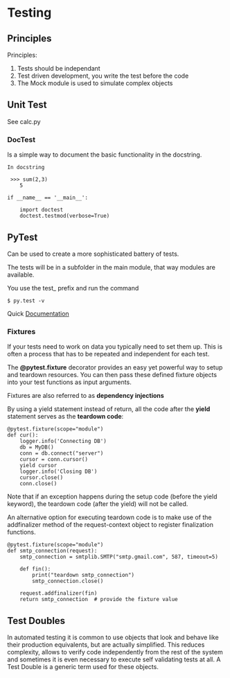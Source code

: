 # Testing

## Principles

Principles:

1. Tests should be independant
2. Test driven development, you write the test before the code
3. The Mock module is used to simulate complex objects

## Unit Test

See calc.py

### DocTest

Is a simple way to document the basic functionality in the docstring.
```
In docstring

 >>> sum(2,3)
    5

if __name__ == '__main__':

    import doctest
    doctest.testmod(verbose=True)
```


## PyTest

Can be used to create a more sophisticated battery of tests.

The tests will be in a subfolder in the main module, that way modules are available.

You use the test\_ prefix and run the command 

`$ py.test -v`

Quick [Documentation](https://www.tutorialspoint.com/pytest/pytest_quick_guide.htm)

### Fixtures

If your tests need to work on data you typically need to set them up. This is often a process that has to be repeated and independent for each test.

The **@pytest.fixture** decorator provides an easy yet powerful way to setup and teardown resources. You can then pass these defined fixture objects into your test functions as input arguments.

Fixtures are also referred to as **dependency injections** 

By using a yield statement instead of return, all the code after the **yield** statement serves as the **teardown code**:

```
@pytest.fixture(scope="module")
def cur():
    logger.info('Connecting DB')
    db = MyDB()
    conn = db.connect("server")
    cursor = conn.cursor()
    yield cursor
    logger.info('Closing DB')
    cursor.close()
    conn.close()
```

Note that if an exception happens during the setup code (before the yield keyword), the teardown code (after the yield) will not be called.

An alternative option for executing teardown code is to make use of the addfinalizer method of the request-context object to register finalization functions.

```
@pytest.fixture(scope="module")
def smtp_connection(request):
    smtp_connection = smtplib.SMTP("smtp.gmail.com", 587, timeout=5)

    def fin():
        print("teardown smtp_connection")
        smtp_connection.close()

    request.addfinalizer(fin)
    return smtp_connection  # provide the fixture value
```

## Test Doubles

In automated testing it is common to use objects that look and behave like their production equivalents, but are actually simplified. This reduces complexity, allows to verify code independently from the rest of the system and sometimes it is even necessary to execute self validating tests at all. A Test Double is a generic term used for these objects.